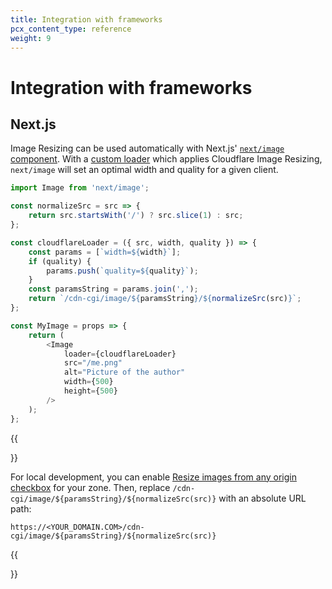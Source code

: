 ```yaml
---
title: Integration with frameworks
pcx_content_type: reference
weight: 9
---
```


# Integration with frameworks

## Next.js

Image Resizing can be used automatically with Next.js' [`next/image` component](https://nextjs.org/docs/api-reference/next/image). With a [custom loader](https://nextjs.org/docs/api-reference/next/image#loader) which applies Cloudflare Image Resizing, `next/image` will set an optimal width and quality for a given client.

```js
import Image from 'next/image';

const normalizeSrc = src => {
	return src.startsWith('/') ? src.slice(1) : src;
};

const cloudflareLoader = ({ src, width, quality }) => {
	const params = [`width=${width}`];
	if (quality) {
		params.push(`quality=${quality}`);
	}
	const paramsString = params.join(',');
	return `/cdn-cgi/image/${paramsString}/${normalizeSrc(src)}`;
};

const MyImage = props => {
	return (
		<Image
			loader={cloudflareLoader}
			src="/me.png"
			alt="Picture of the author"
			width={500}
			height={500}
		/>
	);
};
```

{{<Aside type="note">}}

For local development, you can enable [Resize images from any origin checkbox](/images/image-resizing/enable-image-resizing/) for your zone. Then, replace `/cdn-cgi/image/${paramsString}/${normalizeSrc(src)}` with an absolute URL path:

`https://<YOUR_DOMAIN.COM>/cdn-cgi/image/${paramsString}/${normalizeSrc(src)}`

{{</Aside>}}
